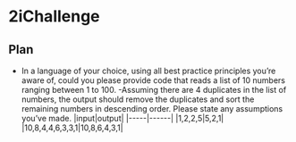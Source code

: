 # 2iChallenge 

## Plan
- In a language of your choice, using all best practice principles you’re aware of, could you please provide code that reads a list of 10 numbers ranging between 1 to 100.
-Assuming there are 4 duplicates in the list of numbers, the output should remove the duplicates and sort the remaining numbers in descending order. Please state any assumptions you’ve made.
|input|output|
|-----|------|
|1,2,2,5|5,2,1|
|10,8,4,4,6,3,3,1|10,8,6,4,3,1|


